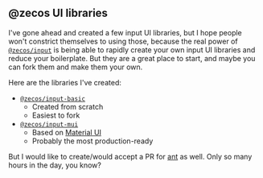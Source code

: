 ## @zecos UI libraries

I've gone ahead and created a few input UI libraries, but I hope people won't constrict themselves to using those, because the real power of [`@zecos/input`](/input/overview) is being able to rapidly create your own input UI libraries and reduce your boilerplate. But they are a great place to start, and maybe you can fork them and make them your own.

Here are the libraries I've created:

* [`@zecos/input-basic`](/ui-libraries/input-basic)
  * Created from scratch
  * Easiest to fork
* [`@zecos/input-mui`](/ui-libraries/input-mui)
  * Based on [Material UI](https://material-ui.com)
  * Probably the most production-ready

But I would like to create/would accept a PR for [ant](https://ant.design) as well. Only so many hours in the day, you know?